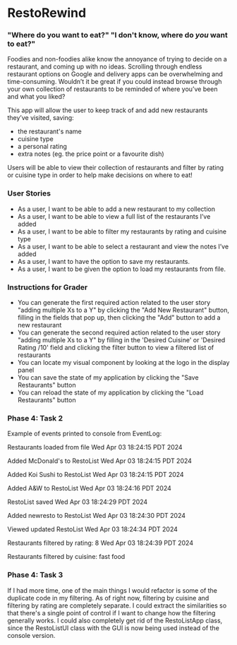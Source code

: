 # RestoRewind

### "Where do you want to eat?" "I don't know, where do *you* want to eat?"

Foodies and non-foodies alike know the annoyance of trying to decide on a restaurant, and coming up with no ideas. Scrolling through endless restaurant options on Google and delivery apps can be overwhelming and time-consuming. Wouldn’t it be great if you could instead browse through your own collection of restaurants to be reminded of where you’ve been and what you liked?

This app will allow the user to keep track of and add new restaurants they’ve visited, saving:
- the restaurant's name
- cuisine type
- a personal rating
- extra notes (eg. the price point or a favourite dish)

Users will be able to view their collection of restaurants and filter by rating or cuisine type in order to help make decisions on where to eat!




 ### User Stories

- As a user, I want to be able to add a new restaurant to my collection
- As a user, I want to be able to view a full list of the restaurants I’ve added
- As a user, I want to be able to filter my restaurants by rating and cuisine type 
- As a user, I want to be able to select a restaurant and view the notes I’ve added
- As a user, I want to have the option to save my restaurants.
- As a user, I want to be given the option to load my restaurants from file.

### Instructions for Grader
- You can generate the first required action related to the user story "adding multiple Xs to a Y" by clicking the "Add New Restaurant" button, filling in the fields that pop up, then clicking the "Add" button to add a new restaurant
- You can generate the second required action related to the user story "adding multiple Xs to a Y" by filling in the 'Desired Cuisine' or 'Desired Rating /10' field and clicking the filter button to view a filtered list of restaurants
- You can locate my visual component by looking at the logo in the display panel
- You can save the state of my application by clicking the "Save Restaurants" button
- You can reload the state of my application by clicking the "Load Restaurants" button

### Phase 4: Task 2
Example of events printed to console from EventLog:

Restaurants loaded from file Wed Apr 03 18:24:15 PDT 2024

Added McDonald's to RestoList Wed Apr 03 18:24:15 PDT 2024

Added Koi Sushi to RestoList Wed Apr 03 18:24:15 PDT 2024

Added A&W to RestoList Wed Apr 03 18:24:16 PDT 2024

RestoList saved Wed Apr 03 18:24:29 PDT 2024

Added newresto to RestoList Wed Apr 03 18:24:30 PDT 2024

Viewed updated RestoList Wed Apr 03 18:24:34 PDT 2024

Restaurants filtered by rating: 8 Wed Apr 03 18:24:39 PDT 2024

Restaurants filtered by cuisine: fast food 


### Phase 4: Task 3
If I had more time, one of the main things I would refactor is some of the duplicate code in my filtering. As of right now, filtering by cuisine and filtering by rating are completely separate. I could extract the similarities so that there's a single point of control if I want to change how the filtering generally works.
I could also completely get rid of the RestoListApp class, since the RestoListUI class with the GUI is now being used instead of the console version. 
